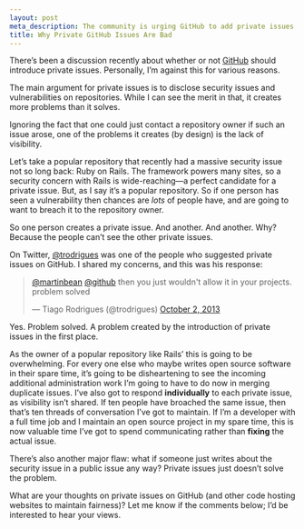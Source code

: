 ```yaml
---
layout: post
meta_description: The community is urging GitHub to add private issues. I explain why I think they’re a bad idea.
title: Why Private GitHub Issues Are Bad
---
```

There’s been a discussion recently about whether or not [GitHub](https://github.com/) should introduce private issues.
Personally, I’m against this for various reasons.

The main argument for private issues is to disclose security issues and vulnerabilities on repositories.
While I can see the merit in that, it creates more problems than it solves.

Ignoring the fact that one could just contact a repository owner if such an issue arose, one of the problems it creates (by design) is the lack of visibility.

Let’s take a popular repository that recently had a massive security issue not so long back: Ruby on Rails.
The framework powers many sites, so a security concern with Rails is wide-reaching—a perfect candidate for a private issue.
But, as I say it’s a popular repository.
So if one person has seen a vulnerability then chances are *lots* of people have, and are going to want to breach it to the repository owner.

So one person creates a private issue. And another. And another.
Why? Because the people can’t see the other private issues.

On Twitter, [@trodrigues](https://github.com/trodrigues) was one of the people who suggested private issues on GitHub.
I shared my concerns, and this was his response:

<blockquote class="twitter-tweet"><p><a href="https://twitter.com/martinbean">@martinbean</a> <a href="https://twitter.com/github">@github</a> then you just wouldn&#39;t allow it in your projects. problem solved</p>&mdash; Tiago Rodrigues (@trodrigues) <a href="https://twitter.com/trodrigues/statuses/385398823830716416">October 2, 2013</a></blockquote>

Yes. Problem solved. A problem created by the introduction of private issues in the first place.

As the owner of a popular repository like Rails’ this is going to be overwhelming.
For every one else who maybe writes open source software in their spare time, it’s going to be disheartening to see the incoming additional administration work I’m going to have to do now in merging duplicate issues.
I’ve also got to respond **individually** to each private issue, as visibility isn’t shared.
If ten people have broached the same issue, then that’s ten threads of conversation I’ve got to maintain.
If I’m a developer with a full time job and I maintain an open source project in my spare time, this is now valuable time I’ve got to spend communicating rather than **fixing** the actual issue.

There’s also another major flaw: what if someone just writes about the security issue in a public issue any way?
Private issues just doesn’t solve the problem.

What are your thoughts on private issues on GitHub (and other code hosting websites to maintain fairness)?
Let me know if the comments below; I’d be interested to hear your views.